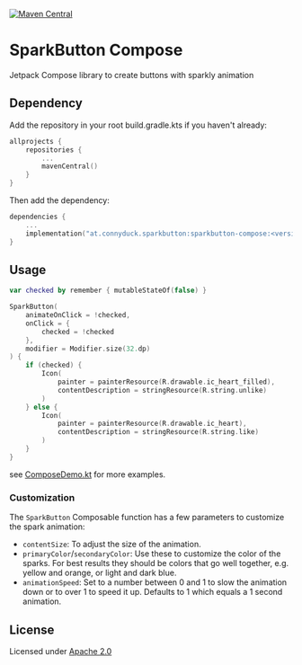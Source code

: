 [![Maven Central](https://maven-badges.herokuapp.com/maven-central/at.connyduck.sparkbutton/sparkbutton-compose/badge.svg)](https://maven-badges.herokuapp.com/maven-central/at.connyduck.sparkbutton/sparkbutton-compose)

# SparkButton Compose

Jetpack Compose library to create buttons with sparkly animation

## Dependency
Add the repository in your root build.gradle.kts if you haven't already:

```kotlin
allprojects {
    repositories {
        ...
        mavenCentral()
    }
}
```
Then add the dependency:

```kotlin
dependencies {
    ...
    implementation("at.connyduck.sparkbutton:sparkbutton-compose:<version>")
}
```

## Usage
```kotlin
var checked by remember { mutableStateOf(false) }

SparkButton(
    animateOnClick = !checked,
    onClick = {
        checked = !checked
    },
    modifier = Modifier.size(32.dp)
) {
    if (checked) {
        Icon(
            painter = painterResource(R.drawable.ic_heart_filled),
            contentDescription = stringResource(R.string.unlike)
        )
    } else {
        Icon(
            painter = painterResource(R.drawable.ic_heart),
            contentDescription = stringResource(R.string.like)
        )
    }
}
```

see [ComposeDemo.kt](../app/src/main/java/at/connyduck/sparkbutton/sample/ComposeDemo.kt) for more examples.

### Customization

The `SparkButton` Composable function has a few parameters to customize the spark animation:

- `contentSize`: To adjust the size of the animation.
- `primaryColor`/`secondaryColor`: Use these to customize the color of the sparks. For best results they should be colors that go well together, e.g. yellow and orange, or light and dark blue.
- `animationSpeed`: Set to a number between 0 and 1 to slow the animation down or to over 1 to speed it up. Defaults to 1 which equals a 1 second animation.

## License
Licensed under [Apache 2.0](../LICENSE.md)


